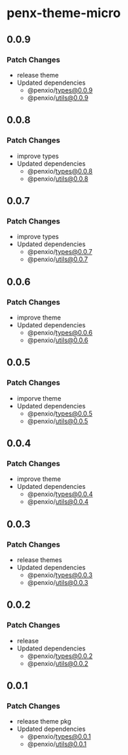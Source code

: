 # penx-theme-micro

## 0.0.9

### Patch Changes

- release theme
- Updated dependencies
  - @penxio/types@0.0.9
  - @penxio/utils@0.0.9

## 0.0.8

### Patch Changes

- improve types
- Updated dependencies
  - @penxio/types@0.0.8
  - @penxio/utils@0.0.8

## 0.0.7

### Patch Changes

- improve types
- Updated dependencies
  - @penxio/types@0.0.7
  - @penxio/utils@0.0.7

## 0.0.6

### Patch Changes

- improve theme
- Updated dependencies
  - @penxio/types@0.0.6
  - @penxio/utils@0.0.6

## 0.0.5

### Patch Changes

- imporve theme
- Updated dependencies
  - @penxio/types@0.0.5
  - @penxio/utils@0.0.5

## 0.0.4

### Patch Changes

- improve theme
- Updated dependencies
  - @penxio/types@0.0.4
  - @penxio/utils@0.0.4

## 0.0.3

### Patch Changes

- release themes
- Updated dependencies
  - @penxio/types@0.0.3
  - @penxio/utils@0.0.3

## 0.0.2

### Patch Changes

- release
- Updated dependencies
  - @penxio/types@0.0.2
  - @penxio/utils@0.0.2

## 0.0.1

### Patch Changes

- release theme pkg
- Updated dependencies
  - @penxio/types@0.0.1
  - @penxio/utils@0.0.1
